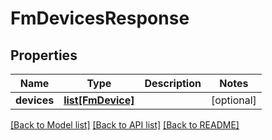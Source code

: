 # FmDevicesResponse

## Properties
Name | Type | Description | Notes
------------ | ------------- | ------------- | -------------
**devices** | [**list[FmDevice]**](FmDevice.md) |  | [optional] 

[[Back to Model list]](../README.md#documentation-for-models) [[Back to API list]](../README.md#documentation-for-api-endpoints) [[Back to README]](../README.md)

